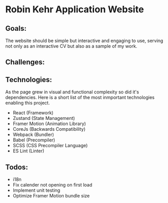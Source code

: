 # Robin Kehr Application Website

## Goals:

The website should be simple but interactive and engaging to use, serving not only as an interactive CV but also as a sample of my work.

## Challenges:

## Technologies:

As the page grew in visual and functional complexity so did it's dependencies. Here is a short list of the most inmportant technologies enabling this project.

- React (Framework)
- Zustand (State Management)
- Framer Motion (Animation Library)
- CoreJs (Backwards Compatibility)
- Webpack (Bundler)
- Babel (Precompiler)
- SCSS (CSS Precompiler Language)
- ES Lint (Linter)

## Todos:

- i18n
- Fix calender not opening on first load
- Implement unit testing
- Optimize Framer Motion bundle size
